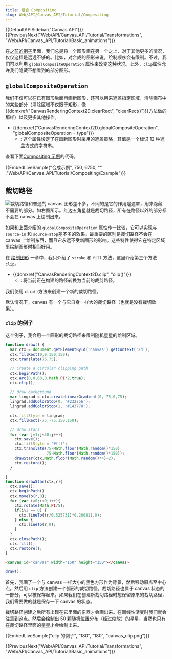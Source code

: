 ```yaml
---
title: 组合 Compositing
slug: Web/API/Canvas_API/Tutorial/Compositing
---
```


{{DefaultAPISidebar("Canvas API")}} {{PreviousNext("Web/API/Canvas_API/Tutorial/Transformations", "Web/API/Canvas_API/Tutorial/Basic_animations")}}

在[之前的例子](/zh-CN/docs/Web/API/Canvas_API/Tutorial/Transformations)里面，我们总是将一个图形画在另一个之上，对于其他更多的情况，仅仅这样是远远不够的。比如，对合成的图形来说，绘制顺序会有限制。不过，我们可以利用 `globalCompositeOperation` 属性来改变这种状况。此外，`clip`属性允许我们隐藏不想看到的部分图形。

## `globalCompositeOperation`

我们不仅可以在已有图形后面再画新图形，还可以用来遮盖指定区域，清除画布中的某些部分（清除区域不仅限于矩形，像{{domxref("CanvasRenderingContext2D.clearRect", "clearRect()")}}方法做的那样）以及更多其他操作。

- {{domxref("CanvasRenderingContext2D.globalCompositeOperation", "globalCompositeOperation = type")}}
  - : 这个属性设定了在画新图形时采用的遮盖策略，其值是一个标识 12 种遮盖方式的字符串。

查看下面[Compositing 示例](/zh-CN/docs/Web/API/Canvas_API/Tutorial/Compositing/Example)的代码。

{{EmbedLiveSample("合成示例", 750, 6750, "" ,"Web/API/Canvas_API/Tutorial/Compositing/Example")}}

## 裁切路径

![](canvas_clipping_path.png)裁切路径和普通的 canvas 图形差不多，不同的是它的作用是遮罩，用来隐藏不需要的部分。如右图所示。红边五角星就是裁切路径，所有在路径以外的部分都不会在 canvas 上绘制出来。

如果和上面介绍的 `globalCompositeOperation` 属性作一比较，它可以实现与 `source-in` 和 `source-atop`差不多的效果。最重要的区别是裁切路径不会在 canvas 上绘制东西，而且它永远不受新图形的影响。这些特性使得它在特定区域里绘制图形时相当好用。

在 [绘制图形](/zh-CN/docs/Web/API/Canvas_API/Tutorial/Drawing_shapes) 一章中，我只介绍了 `stroke` 和 `fill` 方法，这里介绍第三个方法`clip`。

- {{domxref("CanvasRenderingContext2D.clip", "clip()")}}
  - : 将当前正在构建的路径转换为当前的裁剪路径。

我们使用 `clip()`方法来创建一个新的裁切路径。

默认情况下，canvas 有一个与它自身一样大的裁切路径（也就是没有裁切效果）。

### `clip` 的例子

这个例子，我会用一个圆形的裁切路径来限制随机星星的绘制区域。

```js
function draw() {
  var ctx = document.getElementById('canvas').getContext('2d');
  ctx.fillRect(0,0,150,150);
  ctx.translate(75,75);

  // Create a circular clipping path
  ctx.beginPath();
  ctx.arc(0,0,60,0,Math.PI*2,true);
  ctx.clip();

  // draw background
  var lingrad = ctx.createLinearGradient(0,-75,0,75);
  lingrad.addColorStop(0, '#232256');
  lingrad.addColorStop(1, '#143778');

  ctx.fillStyle = lingrad;
  ctx.fillRect(-75,-75,150,150);

  // draw stars
  for (var j=1;j<50;j++){
    ctx.save();
    ctx.fillStyle = '#fff';
    ctx.translate(75-Math.floor(Math.random()*150),
                  75-Math.floor(Math.random()*150));
    drawStar(ctx,Math.floor(Math.random()*4)+2);
    ctx.restore();
  }

}
function drawStar(ctx,r){
  ctx.save();
  ctx.beginPath()
  ctx.moveTo(r,0);
  for (var i=0;i<9;i++){
    ctx.rotate(Math.PI/5);
    if(i%2 == 0) {
      ctx.lineTo((r/0.525731)*0.200811,0);
    } else {
      ctx.lineTo(r,0);
    }
  }
  ctx.closePath();
  ctx.fill();
  ctx.restore();
}
```

```html hidden
<canvas id="canvas" width="150" height="150"></canvas>
```

```js hidden
draw();
```

首先，我画了一个与 canvas 一样大小的黑色方形作为背景，然后移动原点至中心点。然后用 `clip` 方法创建一个弧形的裁切路径。裁切路径也属于 canvas 状态的一部分，可以被保存起来。如果我们在创建新裁切路径时想保留原来的裁切路径，我们需要做的就是保存一下 canvas 的状态。

裁切路径创建之后所有出现在它里面的东西才会画出来。在画线性渐变时我们就会注意到这点。然后会绘制出 50 颗随机位置分布（经过缩放）的星星，当然也只有在裁切路径里面的星星才会绘制出来。

{{EmbedLiveSample("clip 的例子", "180", "180", "canvas_clip.png")}}

{{PreviousNext("Web/API/Canvas_API/Tutorial/Transformations", "Web/API/Canvas_API/Tutorial/Basic_animations")}}
